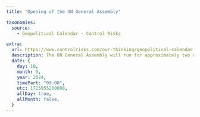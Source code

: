 ```yaml
---
title: "Opening of the UN General Assembly"

taxonomies:
  source:
    - Geopolitical Calendar - Control Risks

extra:
  url: https://www.controlrisks.com/our-thinking/geopolitical-calendar
  description: The UN General Assembly will run for approximately two weeks. Location- Global.
  date: {
    day: 10,
    month: 9,
    year: 2024,
    timePart: "09:00",
    utc: 1725955200000,
    allDay: true,
    allMonth: false,
  }
---
```

